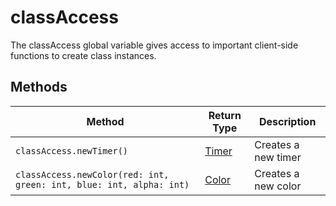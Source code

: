 # classAccess

The classAccess global variable gives access to important client-side functions to create class instances.

## Methods

| Method                                                              | Return Type                | Description         |
|---------------------------------------------------------------------|----------------------------|---------------------|
| `classAccess.newTimer()`                                            | [Timer](../types/timer.md) | Creates a new timer |
| `classAccess.newColor(red: int, green: int, blue: int, alpha: int)` | [Color](../types/color.md) | Creates a new color |
